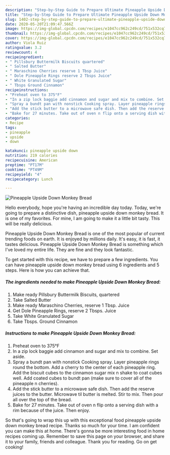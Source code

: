 ```yaml
---
description: "Step-by-Step Guide to Prepare Ultimate Pineapple Upside Down Monkey Bread"
title: "Step-by-Step Guide to Prepare Ultimate Pineapple Upside Down Monkey Bread"
slug: 1402-step-by-step-guide-to-prepare-ultimate-pineapple-upside-down-monkey-bread
date: 2020-05-20T21:09:47.566Z
image: https://img-global.cpcdn.com/recipes/e1047cc962c249cd/751x532cq70/pineapple-upside-down-monkey-bread-recipe-main-photo.jpg
thumbnail: https://img-global.cpcdn.com/recipes/e1047cc962c249cd/751x532cq70/pineapple-upside-down-monkey-bread-recipe-main-photo.jpg
cover: https://img-global.cpcdn.com/recipes/e1047cc962c249cd/751x532cq70/pineapple-upside-down-monkey-bread-recipe-main-photo.jpg
author: Viola Ruiz
ratingvalue: 3.2
reviewcount: 4
recipeingredient:
- " Pillsbury Buttermilk Biscuits quartered"
- " Salted Butter"
- " Maraschino Cherries reserve 1 Tbsp Juice"
- " Dole Pineapple Rings reserve 2 Tbsps Juice"
- " White Granulated Sugar"
- " Tbsps Ground Cinnamon"
recipeinstructions:
- "Preheat oven to 375°F"
- "In a zip lock baggie add cinnamon and sugar and mix to combine. Set aside."
- "Spray a bundt pan with nonstick Cooking spray. Layer pineapple rings round the bottom. Add a cherry to the center of each pineapple ring. Add the biscuit cubes to the cinnamon sugar mix n shake to coat cubes well. Add coated cubes to bundt pan (make sure to cover all of the pineapple n cherries)."
- "Add the stick butter to a microwave safe dish. Then add the reserve juices to the butter. Microwave til butter is melted. Stir to mix. Then pour all over the top of the bread."
- "Bake for 27 minutes. Take out of oven n flip onto a serving dish with a rim because of the juice. Then enjoy."
categories:
- Recipe
tags:
- pineapple
- upside
- down

katakunci: pineapple upside down 
nutrition: 219 calories
recipecuisine: American
preptime: "PT17M"
cooktime: "PT49M"
recipeyield: "4"
recipecategory: Lunch

---
```



![Pineapple Upside Down Monkey Bread](https://img-global.cpcdn.com/recipes/e1047cc962c249cd/751x532cq70/pineapple-upside-down-monkey-bread-recipe-main-photo.jpg)

Hello everybody, hope you're having an incredible day today. Today, we're going to prepare a distinctive dish, pineapple upside down monkey bread. It is one of my favorites. For mine, I am going to make it a little bit tasty. This will be really delicious.



Pineapple Upside Down Monkey Bread is one of the most popular of current trending foods on earth. It is enjoyed by millions daily. It's easy, it is fast, it tastes delicious. Pineapple Upside Down Monkey Bread is something which I've loved my entire life. They are fine and they look fantastic.


To get started with this recipe, we have to prepare a few ingredients. You can have pineapple upside down monkey bread using 6 ingredients and 5 steps. Here is how you can achieve that.

<!--inarticleads1-->

##### The ingredients needed to make Pineapple Upside Down Monkey Bread:

1. Make ready  Pillsbury Buttermilk Biscuits, quartered
1. Take  Salted Butter
1. Make ready  Maraschino Cherries, reserve 1 Tbsp. Juice
1. Get  Dole Pineapple Rings, reserve 2 Tbsps. Juice
1. Take  White Granulated Sugar
1. Take  Tbsps. Ground Cinnamon




<!--inarticleads2-->

##### Instructions to make Pineapple Upside Down Monkey Bread:

1. Preheat oven to 375°F
1. In a zip lock baggie add cinnamon and sugar and mix to combine. Set aside.
1. Spray a bundt pan with nonstick Cooking spray. Layer pineapple rings round the bottom. Add a cherry to the center of each pineapple ring. Add the biscuit cubes to the cinnamon sugar mix n shake to coat cubes well. Add coated cubes to bundt pan (make sure to cover all of the pineapple n cherries).
1. Add the stick butter to a microwave safe dish. Then add the reserve juices to the butter. Microwave til butter is melted. Stir to mix. Then pour all over the top of the bread.
1. Bake for 27 minutes. Take out of oven n flip onto a serving dish with a rim because of the juice. Then enjoy.




So that's going to wrap this up with this exceptional food pineapple upside down monkey bread recipe. Thanks so much for your time. I am confident you can make this at home. There's gonna be more interesting food in home recipes coming up. Remember to save this page on your browser, and share it to your family, friends and colleague. Thank you for reading. Go on get cooking!
